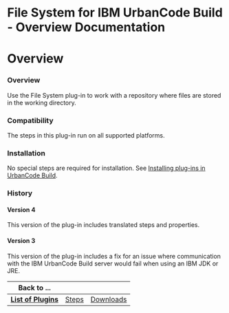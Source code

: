 
File System for IBM UrbanCode Build - Overview Documentation
============================================================

# Overview




### Overview




 


Use the File System plug-in to work with a repository where files are stored in the working 
directory.


### Compatibility


The steps in this plug-in run on all supported platforms.


### Installation


No 
special steps are required for installation. See [Installing plug-ins in UrbanCode 
Build](http://www-01.ibm.com/support/knowledgecenter/#!/SS8NMD_6.1.0/com.ibm.ucbuild.doc/topics/plugin_ch.html 
"Installing plug-ins in UrbanCode Build").


### History


#### Version 4


This version of the plug-in includes 
translated steps and properties.


#### Version 3


This version of the plug-in includes a fix for an issue where 
communication with the IBM UrbanCode Build server would fail when using an IBM JDK or JRE.




|Back to ...|||
| :---: | :---: | :---: |
|[**List of Plugins**](../../index.md)|[Steps](./steps.md)|[Downloads](./downloads.md)|
